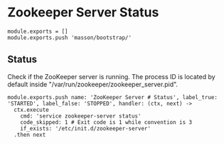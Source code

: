 
# Zookeeper Server Status

    module.exports = []
    module.exports.push 'masson/bootstrap/'

## Status

Check if the ZooKeeper server is running. The process ID is located by default
inside "/var/run/zookeeper/zookeeper_server.pid".

    module.exports.push name: 'ZooKeeper Server # Status', label_true: 'STARTED', label_false: 'STOPPED', handler: (ctx, next) ->
      ctx.execute
        cmd: 'service zookeeper-server status'
        code_skipped: 1 # Exit code is 1 while convention is 3
        if_exists: '/etc/init.d/zookeeper-server'
      .then next
